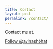```yaml
---
title: Contact
layout: post
permalink: /contact/
---
```

Contact me at. 


<a class="github-button" href="https://github.com/avinashbhat" aria-label="Follow @avinashbhat on GitHub">Follow @avinashbhat</a>
<script async defer src="https://buttons.github.io/buttons.js"></script>